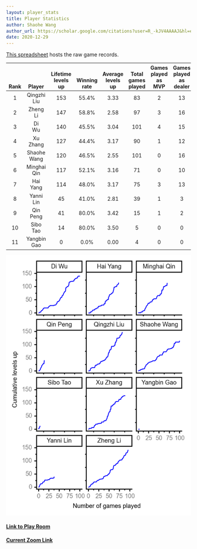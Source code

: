 ```yaml
---
layout: player_stats
title: Player Statistics
author: Shaohe Wang
author_url: https://scholar.google.com/citations?user=R_-kJV4AAAAJ&hl=en
date: 2020-12-29
---
```


[This spreadsheet](https://docs.google.com/spreadsheets/d/1So3PBr9gV3I0LzApZOgJlQew2QjM1wAiWhR50rAnHRg/edit#gid=2137801449) hosts the raw game records.

<div class="table-wrapper" markdown="block">

| <br><br><br>Rank | <br><br><br>Player | <br> Lifetime <br> levels <br> up | <br><br> Winning <br> rate | <br> Average <br> levels <br> up | <br> Total <br> games <br> played | Games <br> played <br> as <br> MVP | Games <br> played <br> as <br> dealer | N_games <br> short <br> staffed <br> as dealer | Winning <br> rate <br> as <br> dealer |
|:---:|:---:|:---:|:---:|:---:|:---:|:---:|:---:|:---:|:---:|
| 1 | Qingzhi <br> Liu | 153 | 55.4% | 3.33 | 83 | 2 | 13 | 3 | 53.8% |
| 2 | Zheng <br> Li | 147 | 58.8% | 2.58 | 97 | 3 | 16 | 0 | 62.5% |
| 3 | Di <br> Wu | 140 | 45.5% | 3.04 | 101 | 4 | 15 | 0 | 46.7% |
| 4 | Xu <br> Zhang | 127 | 44.4% | 3.17 | 90 | 1 | 12 | 0 | 33.3% |
| 5 | Shaohe <br> Wang | 120 | 46.5% | 2.55 | 101 | 0 | 16 | 1 | 37.5% |
| 6 | Minghai <br> Qin | 117 | 52.1% | 3.16 | 71 | 0 | 10 | 1 | 70.0% |
| 7 | Hai <br> Yang | 114 | 48.0% | 3.17 | 75 | 3 | 13 | 1 | 38.5% |
| 8 | Yanni <br> Lin | 45 | 41.0% | 2.81 | 39 | 1 | 3 | 1 | 66.7% |
| 9 | Qin <br> Peng | 41 | 80.0% | 3.42 | 15 | 1 | 2 | 0 | 100.0% |
| 10 | Sibo <br> Tao | 14 | 80.0% | 3.50 | 5 | 0 | 0 | 0 | 0.0% |
| 11 | Yangbin <br> Gao | 0 | 0.0% | 0.00 | 4 | 0 | 0 | 0 | 0.0% |

</div>

<img src="/assets/images/player_history_plot.png" alt="Plot of player level history" />

#### [Link to Play Room](https://playingcards.io/a3775q)
#### [Current Zoom Link](https://ucsf.zoom.us/j/91360570376?pwd=SmN6aFNPY3UzdEp3M0tmQ1ViUkdQUT09)
